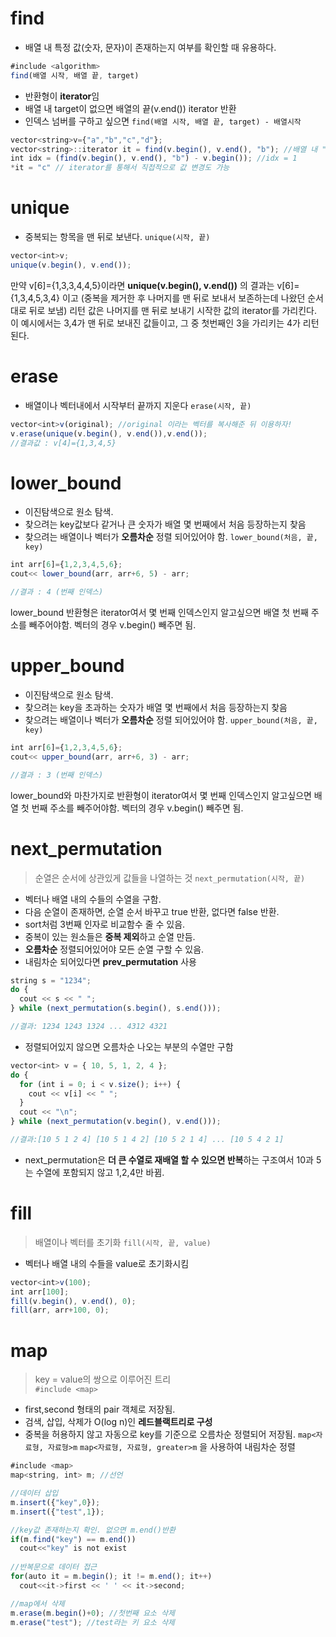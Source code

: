 # find
- 배열 내 특정 값(숫자, 문자)이 존재하는지 여부를 확인할 때 유용하다.
```jsx
#include <algorithm>
find(배열 시작, 배열 끝, target)
```
- 반환형이 **iterator**임
- 배열 내 target이 없으면 배열의 끝(v.end()) iterator 반환 
- 인덱스 넘버를 구하고 싶으면 `find(배열 시작, 배열 끝, target) - 배열시작`
```jsx
vector<string>v={"a","b","c","d"};
vector<string>::iterator it = find(v.begin(), v.end(), "b"); //배열 내 "b"를 가리키는 iterator
int idx = (find(v.begin(), v.end(), "b") - v.begin()); //idx = 1
*it = "c" // iterator를 통해서 직접적으로 값 변경도 가능
```

# unique
- 중복되는 항목을 맨 뒤로 보낸다.
`unique(시작, 끝)`
```jsx
vector<int>v;
unique(v.begin(), v.end());
```
만약 v[6]={1,3,3,4,4,5}이라면
**unique(v.begin(), v.end())** 의 결과는 v[6]={1,3,4,5,3,4} 이고 (중복을 제거한 후 나머지를 맨 뒤로 보내서 보존하는데 나왔던 순서대로 뒤로 보냄)
리턴 값은 나머지를 맨 뒤로 보내기 시작한 값의 iterator를 가리킨다. 이 예시에서는 3,4가 맨 뒤로 보내진 값들이고, 그 중 첫번째인 3을 가리키는 4가 리턴된다.

# erase
- 배열이나 벡터내에서 시작부터 끝까지 지운다
`erase(시작, 끝)` 
```jsx
vector<int>v(original); //original 이라는 벡터를 복사해준 뒤 이용하자!
v.erase(unique(v.begin(), v.end()),v.end());
//결과값 : v[4]={1,3,4,5}
```

# lower_bound
- 이진탐색으로 원소 탐색.
- 찾으려는 key값보다 같거나 큰 숫자가 배열 몇 번째에서 처음 등장하는지 찾음
- 찾으려는 배열이나 벡터가 **오름차순** 정렬 되어있어야 함.
`lower_bound(처음, 끝, key)`
```jsx
int arr[6]={1,2,3,4,5,6};
cout<< lower_bound(arr, arr+6, 5) - arr;

//결과 : 4 (번째 인덱스)
```
lower_bound 반환형은 iterator여서 몇 번째 인덱스인지 알고싶으면 배열 첫 번째 주소를 빼주어야함.
벡터의 경우 v.begin() 빼주면 됨.

# upper_bound
- 이진탐색으로 원소 탐색.
- 찾으려는 key을 초과하는 숫자가 배열 몇 번째에서 처음 등장하는지 찾음
- 찾으려는 배열이나 벡터가 **오름차순** 정렬 되어있어야 함.
`upper_bound(처음, 끝, key)`
```jsx
int arr[6]={1,2,3,4,5,6};
cout<< upper_bound(arr, arr+6, 3) - arr;

//결과 : 3 (번째 인덱스)
```
lower_bound와 마찬가지로 반환형이 iterator여서 몇 번째 인덱스인지 알고싶으면 배열 첫 번째 주소를 빼주어야함.
벡터의 경우 v.begin() 빼주면 됨.

# next_permutation
> 순열은 순서에 상관있게 값들을 나열하는 것
`next_permutation(시작, 끝)`
- 벡터나 배열 내의 수들의 수열을 구함.
- 다음 순열이 존재하면, 순열 순서 바꾸고 true 반환, 없다면 false 반환.
- sort처럼 3번째 인자로 비교함수 줄 수 있음.
- 중복이 있는 원소들은 **중복 제외**하고 순열 만듬.
- **오름차순** 정렬되어있어야 모든 순열 구할 수 있음.
- 내림차순 되어있다면 **prev_permutation** 사용
```jsx
string s = "1234";
do {
  cout << s << " ";
} while (next_permutation(s.begin(), s.end()));

//결과: 1234 1243 1324 ... 4312 4321
```

- 정렬되어있지 않으면 오름차순 나오는 부분의 수열만 구함
```jsx
vector<int> v = { 10, 5, 1, 2, 4 };
do {
  for (int i = 0; i < v.size(); i++) {
    cout << v[i] << " ";
  }
  cout << "\n";
} while (next_permutation(v.begin(), v.end()));

//결과:[10 5 1 2 4] [10 5 1 4 2] [10 5 2 1 4] ... [10 5 4 2 1]
```
- next_permutation은 **더 큰 수열로 재배열 할 수 있으면 반복**하는 구조여서 10과 5는 수열에 포함되지 않고 1,2,4만 바뀜.

# fill
> 배열이나 벡터를 초기화
`fill(시작, 끝, value)`
- 벡터나 배열 내의 수들을 value로 초기화시킴
```jsx
vector<int>v(100);
int arr[100];
fill(v.begin(), v.end(), 0);
fill(arr, arr+100, 0);
```

# map 
> key = value의 쌍으로 이루어진 트리  
`#include <map>`
- first,second 형태의 pair 객체로 저장됨.
- 검색, 삽입, 삭제가 O(log n)인 **레드블랙트리로 구성**
- 중복을 허용하지 않고 자동으로 key를 기준으로 오름차순 정렬되어 저장됨.
`map<자료형, 자료형>m` 
`map<자료형, 자료형, greater>m` 을 사용하여 내림차순 정렬
```jsx
#include <map>
map<string, int> m; //선언

//데이터 삽입
m.insert({"key",0}); 
m.insert({"test",1});

//key값 존재하는지 확인. 없으면 m.end()반환
if(m.find("key") == m.end()) 
  cout<<"key" is not exist
  
//반복문으로 데이터 접근
for(auto it = m.begin(); it != m.end(); it++) 
  cout<<it->first << ' ' << it->second;

//map에서 삭제
m.erase(m.begin()+0); //첫번째 요소 삭제
m.erase("test"); //test라는 키 요소 삭제
```
